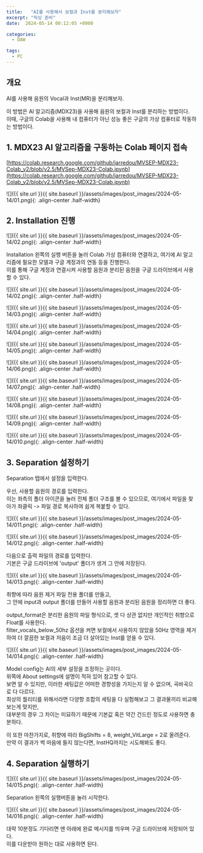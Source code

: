 ```yaml
---
title:   "AI를 사용해서 보컬과 Inst를 분리해보자"
excerpt: "믹싱 준비"
date:  2024-05-14 00:12:05 +0900

categories:
  - DAW

tags:
  - PC
--- 
```


## 개요  

AI를 사용해 음원의 Vocal과 Inst(MR)을 분리해보자.  

이 방법은 AI 알고리즘(MDX23)을 사용해 음원의 보컬과 Inst를 분리하는 방법이다.  
이때, 구글의 Colab을 사용해 내 컴퓨터가 아닌 성능 좋은 구글의 가상 컴퓨터로 작동하는 방법이다.  

## 1. MDX23 AI 알고리즘을 구동하는 Colab 페이지 접속  

[https://colab.research.google.com/github/jarredou/MVSEP-MDX23-Colab_v2/blob/v2.5/MVSep-MDX23-Colab.ipynb](https://colab.research.google.com/github/jarredou/MVSEP-MDX23-Colab_v2/blob/v2.5/MVSep-MDX23-Colab.ipynb)

![]({{ site.url }}{{ site.baseurl }}/assets/images/post_images/2024-05-14/01.png){: .align-center .half-width}  

## 2. Installation 진행

![]({{ site.url }}{{ site.baseurl }}/assets/images/post_images/2024-05-14/02.png){: .align-center .half-width}  

Installation 왼쪽의 실행 버튼을 눌러 Colab 가상 컴퓨터와 연결하고, 여기에 AI 알고리즘에 필요한 모델과 구글 계정과의 연동 등을 진행한다.  
이를 통해 구글 계정과 연결시켜 사용할 음원과 분리된 음원을 구글 드라이브에서 사용할 수 있다.  

![]({{ site.url }}{{ site.baseurl }}/assets/images/post_images/2024-05-14/02.png){: .align-center .half-width}  

![]({{ site.url }}{{ site.baseurl }}/assets/images/post_images/2024-05-14/03.png){: .align-center .half-width}  

![]({{ site.url }}{{ site.baseurl }}/assets/images/post_images/2024-05-14/04.png){: .align-center .half-width}  

![]({{ site.url }}{{ site.baseurl }}/assets/images/post_images/2024-05-14/05.png){: .align-center .half-width}  

![]({{ site.url }}{{ site.baseurl }}/assets/images/post_images/2024-05-14/06.png){: .align-center .half-width}  

![]({{ site.url }}{{ site.baseurl }}/assets/images/post_images/2024-05-14/07.png){: .align-center .half-width}  

![]({{ site.url }}{{ site.baseurl }}/assets/images/post_images/2024-05-14/08.png){: .align-center .half-width}  

![]({{ site.url }}{{ site.baseurl }}/assets/images/post_images/2024-05-14/09.png){: .align-center .half-width}  

![]({{ site.url }}{{ site.baseurl }}/assets/images/post_images/2024-05-14/010.png){: .align-center .half-width}  

## 3. Separation 설정하기  

Separation 탭에서 설정을 입력한다.  

우선, 사용할 음원의 경로를 입력한다.  
이는 좌측의 폴더 아이콘을 눌러 전체 폴더 구조를 볼 수 있으므로, 여기에서 파일을 찾아가 좌클릭 -> 파일 경로 복사하여 쉽게 복붙할 수 있다.  

![]({{ site.url }}{{ site.baseurl }}/assets/images/post_images/2024-05-14/011.png){: .align-center .half-width}  

![]({{ site.url }}{{ site.baseurl }}/assets/images/post_images/2024-05-14/012.png){: .align-center .half-width}  

다음으로 출력 파일의 경로를 입력한다.  
기본은 구글 드라이브에 'output' 폴더가 생겨 그 안에 저장된다.  

![]({{ site.url }}{{ site.baseurl }}/assets/images/post_images/2024-05-14/013.png){: .align-center .half-width}  

취향에 따라 음원 제거 파일 전용 폴더를 만들고,  
그 안에 input과 output 폴더를 만들어 사용할 음원과 분리된 음원을 정리하면 더 좋다.  

output_format은 분리한 음원의 파일 형식으로, 셋 다 상관 없지만 개인적인 취향으로 Float를 사용한다.  
filter_vocals_below_50hz 옵션을 켜면 보컬에서 사용하지 않았을 50Hz 영역을 제거하여 더 깔끔한 보컬과 저음이 조금 더 살아있는 Inst를 얻을 수 있다.  

![]({{ site.url }}{{ site.baseurl }}/assets/images/post_images/2024-05-14/014.png){: .align-center .half-width}  

Model config는 AI의 세부 설정을 조정하는 곳이다.  
위쪽에 About settings에 설명이 적혀 있어 참고할 수 있다.  
보면 알 수 있지만, 이러한 세팅값은 어떠한 경향성을 가지는지 알 수 없으며, 곡바곡으로 다 다르다.  
최상의 퀄리티를 위해서라면 다양항 조합의 세팅을 다 실험해보고 그 결과물끼리 비교해보는게 맞지만,  
대부분의 경우 그 차이는 미묘하기 때문에 기본값 혹은 약간 건드린 정도로 사용하면 충분하다.  

이 또한 마찬가지로, 취향에 따라 BigShifts = 8, weight_VitLarge = 2로 올려준다.  
만약 이 결과가 썩 마음에 들지 않는다면, InstHQ까지는 시도해봐도 좋다.  

## 4. Separation 실행하기  

![]({{ site.url }}{{ site.baseurl }}/assets/images/post_images/2024-05-14/015.png){: .align-center .half-width}  

Separation 왼쪽의 실행버튼을 눌러 시작한다.  

![]({{ site.url }}{{ site.baseurl }}/assets/images/post_images/2024-05-14/016.png){: .align-center .half-width}  

대략 10분정도 기다리면 맨 아래에 완료 메시지를 띄우며 구글 드라이브에 저장되어 있다.  
이를 다운받아 원하는 대로 사용하면 된다.  
